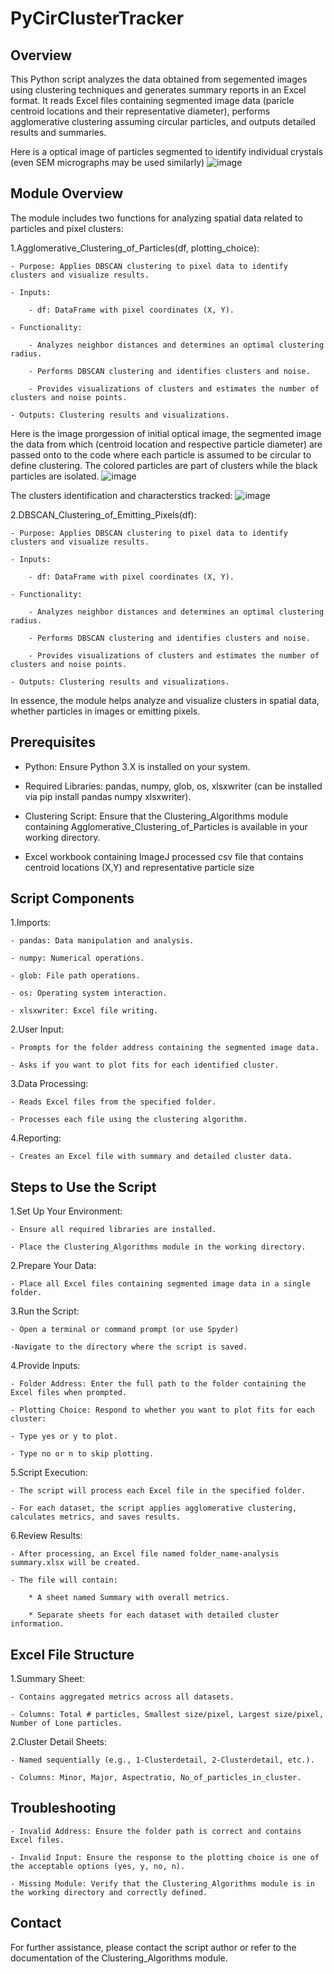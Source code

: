 # PyCirClusterTracker

## Overview ##

This Python script analyzes the data obtained from segemented images using clustering techniques and generates summary reports in an Excel format. It reads Excel files containing segmented image data (paricle centroid locations and their representative diameter), performs agglomerative clustering assuming circular particles, and outputs detailed results and summaries.

Here is a optical image of particles segmented to identify individual crystals (even SEM micrographs may be used similarly)
  ![image](https://github.com/user-attachments/assets/74c6335d-fe17-4bc7-be4c-243ee5eebd38)

## Module Overview ##

The module includes two functions for analyzing spatial data related to particles and pixel clusters:

1.Agglomerative_Clustering_of_Particles(df, plotting_choice):
   
    - Purpose: Applies DBSCAN clustering to pixel data to identify clusters and visualize results.
    
    - Inputs:
    
        - df: DataFrame with pixel coordinates (X, Y).
        
    - Functionality:
    
        - Analyzes neighbor distances and determines an optimal clustering radius.
        
        - Performs DBSCAN clustering and identifies clusters and noise.
        
        - Provides visualizations of clusters and estimates the number of clusters and noise points.
        
    - Outputs: Clustering results and visualizations.

Here is the image prorgession of initial optical image, the segmented image the data from which (centroid location and respective particle diameter) are passed onto to the code where each particle is assumed to be circular to define clustering.
The colored particles are part of clusters while the black particles are isolated.
![image](https://github.com/user-attachments/assets/a70cde1f-16f1-4a00-b710-5546c03e1965)

The clusters identification and characterstics tracked:
![image](https://github.com/user-attachments/assets/e25af117-a980-4191-95e3-a570b4cff828)

2.DBSCAN_Clustering_of_Emitting_Pixels(df):

    - Purpose: Applies DBSCAN clustering to pixel data to identify clusters and visualize results.
    
    - Inputs:
    
        - df: DataFrame with pixel coordinates (X, Y).
        
    - Functionality:
    
        - Analyzes neighbor distances and determines an optimal clustering radius.
        
        - Performs DBSCAN clustering and identifies clusters and noise.
        
        - Provides visualizations of clusters and estimates the number of clusters and noise points.
        
    - Outputs: Clustering results and visualizations.

In essence, the module helps analyze and visualize clusters in spatial data, whether particles in images or emitting pixels.



## Prerequisites ##

- Python: Ensure Python 3.X is installed on your system.

- Required Libraries: pandas, numpy, glob, os, xlsxwriter (can be installed via pip install pandas numpy xlsxwriter).

- Clustering Script: Ensure that the Clustering_Algorithms module containing Agglomerative_Clustering_of_Particles is available in your working directory.

- Excel workbook containing ImageJ processed csv file that contains centroid locations (X,Y) and representative particle size



## Script Components ##

1.Imports:

    - pandas: Data manipulation and analysis.
    
    - numpy: Numerical operations.
    
    - glob: File path operations.
    
    - os: Operating system interaction.
    
    - xlsxwriter: Excel file writing.

2.User Input:

    - Prompts for the folder address containing the segmented image data.
    
    - Asks if you want to plot fits for each identified cluster.
    
3.Data Processing:

    - Reads Excel files from the specified folder.
    
    - Processes each file using the clustering algorithm.

4.Reporting:

    - Creates an Excel file with summary and detailed cluster data.
    
## Steps to Use the Script ##
    
1.Set Up Your Environment:

    - Ensure all required libraries are installed.
    
    - Place the Clustering_Algorithms module in the working directory.
    
2.Prepare Your Data:

    - Place all Excel files containing segmented image data in a single folder.
    
3.Run the Script:

    - Open a terminal or command prompt (or use Spyder)
    
    -Navigate to the directory where the script is saved.


4.Provide Inputs:

    - Folder Address: Enter the full path to the folder containing the Excel files when prompted.
    
    - Plotting Choice: Respond to whether you want to plot fits for each cluster:
    
    - Type yes or y to plot.
    
    - Type no or n to skip plotting.

5.Script Execution:

    - The script will process each Excel file in the specified folder.
    
    - For each dataset, the script applies agglomerative clustering, calculates metrics, and saves results.

6.Review Results:

    - After processing, an Excel file named folder_name-analysis summary.xlsx will be created.
    
    - The file will contain:
    
        * A sheet named Summary with overall metrics.
        
        * Separate sheets for each dataset with detailed cluster information.

## Excel File Structure ##

1.Summary Sheet:

    - Contains aggregated metrics across all datasets.
    
    - Columns: Total # particles, Smallest size/pixel, Largest size/pixel, Number of Lone particles.

2.Cluster Detail Sheets:

    - Named sequentially (e.g., 1-Clusterdetail, 2-Clusterdetail, etc.).
    
    - Columns: Minor, Major, Aspectratio, No_of_particles_in_cluster.

## Troubleshooting ##

    - Invalid Address: Ensure the folder path is correct and contains Excel files.
    
    - Invalid Input: Ensure the response to the plotting choice is one of the acceptable options (yes, y, no, n).
    
    - Missing Module: Verify that the Clustering_Algorithms module is in the working directory and correctly defined.

## Contact ##

For further assistance, please contact the script author or refer to the documentation of the Clustering_Algorithms module.
